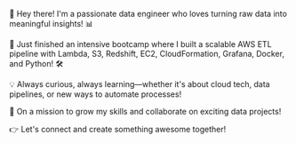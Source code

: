 👋 Hey there! I'm a passionate data engineer who loves turning raw data into meaningful insights! 📊

🚀 Just finished an intensive bootcamp where I built a scalable AWS ETL pipeline with Lambda, S3, Redshift, EC2, CloudFormation, Grafana, Docker, and Python! 🛠️

💡 Always curious, always learning—whether it's about cloud tech, data pipelines, or new ways to automate processes!

🎯 On a mission to grow my skills and collaborate on exciting data projects!

👉 Let's connect and create something awesome together! 
